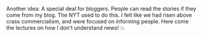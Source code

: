 Another idea: A special deal for bloggers. People can read the stories if they come from my blog. The NYT used to do this. I felt like we had risen above crass commercialism, and were focused on informing people. Here come the lectures on how I don't understand news! :boom:
